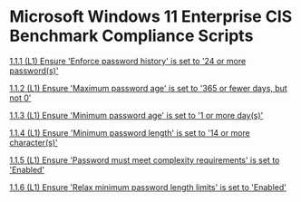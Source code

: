 # Microsoft Windows 11 Enterprise CIS Benchmark Compliance Scripts
[1.1.1 (L1) Ensure 'Enforce password history' is set to '24 or more password(s)'](https://github.com/TravelingGithub/win11-cis-shield/blob/main/1.1.1%20(L1)%20Ensure%20'Enforce%20password%20history'%20is%20set%20to%20'24%20or%20more%20password(s)'.ps1)

[1.1.2 (L1) Ensure 'Maximum password age' is set to '365 or fewer days, but not 0'](https://raw.githubusercontent.com/TravelingGithub/win11-cis-shield/refs/heads/main/1.1.2%20(L1)%20Ensure%20'Maximum%20password%20age'%20is%20set%20to%20'365%20or%20fewer%20days%2C%20but%20not%200'.ps1)

[1.1.3 (L1) Ensure 'Minimum password age' is set to '1 or more day(s)'](https://raw.githubusercontent.com/TravelingGithub/win11-cis-shield/refs/heads/main/1.1.3%20(L1)%20Ensure%20'Minimum%20password%20age'%20is%20set%20to%20'1%20or%20more%20day(s)'.ps1)

[1.1.4 (L1) Ensure 'Minimum password length' is set to '14 or more character(s)'](https://raw.githubusercontent.com/TravelingGithub/win11-cis-shield/refs/heads/main/1.1.4%20(L1)%20Ensure%20'Minimum%20password%20length'%20is%20set%20to%20'14%20or%20more%20character(s)'.ps1)

[1.1.5 (L1) Ensure 'Password must meet complexity requirements' is set to 'Enabled'](https://raw.githubusercontent.com/TravelingGithub/win11-cis-shield/refs/heads/main/1.1.5%20(L1)%20Ensure%20'Password%20must%20meet%20complexity%20requirements'%20is%20set%20to%20'Enabled'.ps1)

[1.1.6 (L1) Ensure 'Relax minimum password length limits' is set to 'Enabled']()